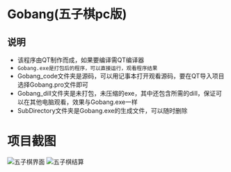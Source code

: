 # Gobang(五子棋pc版)
## 说明
 * 该程序由QT制作而成，如果要编译需QT编译器
 * `Gobang.exe是打包后的程序，可以直接运行，观看程序结果`
 * Gobang_code文件夹是源码，可以用记事本打开观看源码，要在QT导入项目选择Gobang.pro文件即可
 * Gobang_dill文件夹是未打包，未压缩的exe，其中还包含所需的dill，保证可以在其他电脑观看，效果与Gobang.exe一样
 * SubDirectory文件夹是Gobang.exe的生成文件，可以随时删除
# 项目截图
![五子棋界面](http://p7zfrx5uc.bkt.clouddn.com/%E4%BA%94%E5%AD%90%E6%A3%8B%E7%95%8C%E9%9D%A2.PNG)
![五子棋结算](http://p7zfrx5uc.bkt.clouddn.com/%E4%BA%94%E5%AD%90%E6%A3%8B%E7%BB%93%E7%AE%97.PNG)
